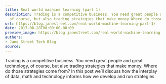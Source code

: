 ```yaml
---
title: Real world machine learning (part 1)
description: Trading is a competitive business. You need great people and greattechnology,
  of course, but also trading strategies that make money.Where do those strategie...
url: https://blog.janestreet.com/real-world-machine-learning-part-1/
date: 2017-08-28T00:00:00-00:00
preview_image: https://blog.janestreet.com/real-world-machine-learning-part-1/inverse_colors.gif
authors:
- Jane Street Tech Blog
source:
---
```


<p>Trading is a competitive business. You need great people and great
technology, of course, but also trading strategies that make money.
Where do those strategies come from? In this post we’ll discuss how
the interplay of data, math and technology informs how we develop and
run strategies.</p>


